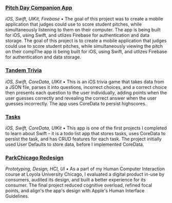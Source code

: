 ### [Pitch Day Companion App](https://github.com/joshuabseitz/PitchDay-iOS)
<i>iOS, Swift, UIKit, Firebase</i> • The goal of this project was to create a mobile application that judges could use to score student pitches, while simultaneously listening to them on their computer. The app is being built for iOS, using Swift, and utlizes Firebase for authentication and data storage.
The goal of this project is to create a mobile application that judges could use to score student pitches, while simultaneously viewing the pitch on their compThe app is being built for iOS, using Swift, and utlizes Firebase for authentication and data storage.

### [Tandem Trivia](https://github.com/joshuabseitz/Trivia-iOS)
<i>iOS, Swift, CoreData, UIKit</i> • This is an iOS trivia game that takes data from a JSON file, parses it into questions, incorrect choices, and a correct choice then presents each question to the user individually, adding points when the user guesses correctly and revealing the correct answer when the user guesses incorrectly. The app uses CoreData to persist highscores.

### [Tasks](https://github.com/joshuabseitz/Tasks-iOS)
<i>iOS, Swift, CoreData, UIKit</i> • This app is one of the first projects I completed to learn about Swift – it is a todo list app that stores tasks, uses CoreData to persist the task, and has CRUD features for each task. The project initially used User Defaults to store data, before I implemented CoreData.

### [ParkChicago Redesign](https://docs.google.com/document/d/1MwNR-7a9NKlougladmIQspwkeu9k8FR8i_MilLEPPO0/edit?usp=sharing)
<i>Prototyping, Design, HCI, UI</i> • As a part of my Human Computer Interaction course at Loyola University Chicago, I evaluated a digital product in-use by consumers, audited its design, and built a better experience for its consumer. The final project reduced cognitive overload, refined focal points, and align's the app's design with Apple's Human Interface Guidelines.
